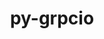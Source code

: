 ---
title: "py-grpcio"
layout: cache
categories: [package, develop-2024-02-04]
meta: {"versions": ["1.52.0"], "compilers": ["apple-clang@=15.0.0", "gcc@=11.4.0"], "oss": ["ubuntu22.04", "ventura"], "platforms": ["darwin", "linux"], "targets": ["aarch64", "x86_64_v3"], "stacks": ["ml-darwin-aarch64-mps", "ml-linux-x86_64-cpu", "ml-linux-x86_64-cuda", "ml-linux-x86_64-rocm", "root"], "num_specs": 3, "num_specs_by_stack": {"ml-darwin-aarch64-mps": 1, "root": 3, "ml-linux-x86_64-rocm": 2, "ml-linux-x86_64-cuda": 2, "ml-linux-x86_64-cpu": 2}}
spec_details: [{"hash": "tkkgf3sxom5czqpxrrafsurbrrxwbuqt", "compiler": "apple-clang@=15.0.0", "versions": ["1.52.0"], "os": "ventura", "platform": "darwin", "target": "aarch64", "variants": ["build_system=python_pip"], "stacks": ["ml-darwin-aarch64-mps", "root"], "size": "-", "tarball": "https://binaries.spack.io/releases/develop-2024-02-04/build_cache/darwin-ventura-aarch64/apple-clang-15.0.0/py-grpcio-1.52.0/darwin-ventura-aarch64-apple-clang-15.0.0-py-grpcio-1.52.0-tkkgf3sxom5czqpxrrafsurbrrxwbuqt.spack"}, {"hash": "kixcbtdstzb4o7e7hgiigvengasvmjkb", "compiler": "gcc@=11.4.0", "versions": ["1.52.0"], "os": "ubuntu22.04", "platform": "linux", "target": "x86_64_v3", "variants": ["build_system=python_pip"], "stacks": ["root", "ml-linux-x86_64-rocm", "ml-linux-x86_64-cuda", "ml-linux-x86_64-cpu"], "size": "-", "tarball": "https://binaries.spack.io/releases/develop-2024-02-04/build_cache/linux-ubuntu22.04-x86_64_v3/gcc-11.4.0/py-grpcio-1.52.0/linux-ubuntu22.04-x86_64_v3-gcc-11.4.0-py-grpcio-1.52.0-kixcbtdstzb4o7e7hgiigvengasvmjkb.spack"}, {"hash": "j75sypgspbmjg4qva2msslhlb7yd6mps", "compiler": "gcc@=11.4.0", "versions": ["1.52.0"], "os": "ubuntu22.04", "platform": "linux", "target": "x86_64_v3", "variants": ["build_system=python_pip"], "stacks": ["root", "ml-linux-x86_64-rocm", "ml-linux-x86_64-cuda", "ml-linux-x86_64-cpu"], "size": "-", "tarball": "https://binaries.spack.io/releases/develop-2024-02-04/build_cache/linux-ubuntu22.04-x86_64_v3/gcc-11.4.0/py-grpcio-1.52.0/linux-ubuntu22.04-x86_64_v3-gcc-11.4.0-py-grpcio-1.52.0-j75sypgspbmjg4qva2msslhlb7yd6mps.spack"}]
---